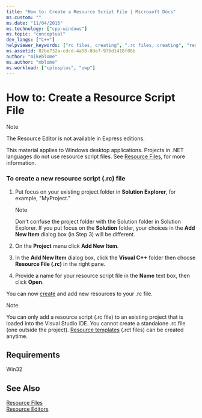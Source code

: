 ```yaml
---
title: "How to: Create a Resource Script File | Microsoft Docs"
ms.custom: ""
ms.date: "11/04/2016"
ms.technology: ["cpp-windows"]
ms.topic: "conceptual"
dev_langs: ["C++"]
helpviewer_keywords: ["rc files, creating", ".rc files, creating", "resource script files, creating"]
ms.assetid: 82be732a-cdcd-4a58-8de7-976d1418f86b
author: "mikeblome"
ms.author: "mblome"
ms.workload: ["cplusplus", "uwp"]
---
```

# How to: Create a Resource Script File
> [!NOTE]
>  The Resource Editor is not available in Express editions.  
>   
>  This material applies to Windows desktop applications. Projects in .NET languages do not use resource script files. See [Resource Files](../windows/resource-files-visual-studio.md), for more information.  
  
### To create a new resource script (.rc) file  
  
1.  Put focus on your existing project folder in **Solution Explorer**, for example, "MyProject."  
  
    > [!NOTE]
    >  Don't confuse the project folder with the Solution folder in Solution Explorer. If you put focus on the **Solution** folder, your choices in the **Add New Item** dialog box (in Step 3) will be different.  
  
2.  On the **Project** menu click **Add New Item**.  
  
3.  In the **Add New Item** dialog box, click the **Visual C++** folder then choose **Resource File (.rc)** in the right pane.  
  
4.  Provide a name for your resource script file in the **Name** text box, then click **Open**.  
  
 You can now [create](../windows/how-to-create-a-resource.md) and add new resources to your .rc file.  
  
> [!NOTE]
>  You can only add a resource script (.rc file) to an existing project that is loaded into the Visual Studio IDE. You cannot create a standalone .rc file (one outside the project). [Resource templates](../windows/how-to-use-resource-templates.md) (.rct files) can be created anytime.  
  
## Requirements  
  
 Win32  
  
## See Also  
 [Resource Files](../windows/resource-files-visual-studio.md)   
 [Resource Editors](../windows/resource-editors.md)